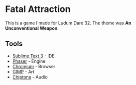 # Fatal Attraction

This is a game I made for Ludum Dare 32. The theme was **An Unconventional Weapon**.

## Tools

- [Sublime Text 3](http://www.sublimetext.com/) - IDE
- [Phaser](https://phaser.io/) - Engine
- [Chromium](https://www.chromium.org/) - Browser
- [GIMP](http://www.gimp.org/) - Art
- [Chiptone](http://sfbgames.com/chiptone/) - Audio
